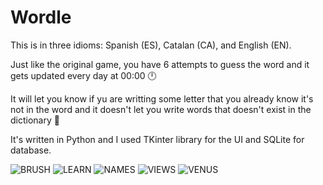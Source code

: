 # Wordle

This is in three idioms: Spanish (ES), Catalan (CA), and English (EN).

Just like the original game, you have 6 attempts to guess the word and it gets updated every day at 00:00 🕛

It will let you know if yu are writting some letter that you already know it's not in the word and it doesn't let you write words that doesn't exist in the dictionary 🥸

It's written in Python and I used TKinter library for the UI and SQLite for database.

![BRUSH](img/img1.png)
![LEARN](img/img2.png)
![NAMES](img/img3.png)
![VIEWS](img/img4.png)
![VENUS](img/img5.png)
